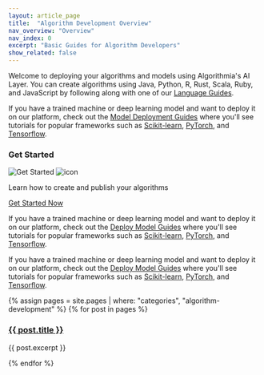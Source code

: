 ```yaml
---
layout: article_page
title:  "Algorithm Development Overview"
nav_overview: "Overview"
nav_index: 0
excerpt: "Basic Guides for Algorithm Developers"
show_related: false
---
```


<p>Welcome to deploying your algorithms and models using Algorithmia's AI Layer. You can create algorithms using Java, Python, R, Rust, Scala, Ruby, and JavaScript by following along with one of our <a href="{{ site.baseurl }}/algorithm-development/languages/">Language Guides</a>.</p> 


<p>If you have a trained machine or deep learning model and want to deploy it on our platform, check out the <a href="{{ site.baseurl }}/algorithm-development/model-guides/">Model Deployment Guides</a> where you'll see tutorials for popular frameworks such as <a href ="{{ site.baseurl }}/model-deployment/scikit/">Scikit-learn</a>, <a href ="{{ site.baseurl }}/algorithm-development/model-guides/pytorch/">PyTorch</a>, and <a href ="{{ site.baseurl }}/model-deployment/tensorflow/">Tensorflow</a>.</p>

<div class="row mb-64">
  <div class="col-md-12">
    <h3>Get Started</h3>
    <div class="dev-card">
      <img src="{{ site.baseurl }}/images/get_started.png" alt="Get Started" class="img-fill get-started-img">
      <img src="{{ site.baseurl }}/images/icons/hexicon_desktop.svg" alt="icon" class="hexicon">
      <div class="dev-card-text">
        <p class="lead">Learn how to create and publish your algorithms</p>
        <a href="{{ site.baseurl }}/algorithm-development/algorithm-basics/your-first-algo/" class="btn btn-default btn-accent">Get Started Now</a>
      </div>
    </div>
  </div>
</div>

<p>If you have a trained machine or deep learning model and want to deploy it on our platform, check out the <a href="{{ site.baseurl }}/algorithm-development/model-guides/">Deploy Model Guides</a> where you'll see tutorials for popular frameworks such as <a href ="{{ site.baseurl }}/model-deployment/scikit/">Scikit-learn</a>, <a href ="{{ site.baseurl }}/algorithm-development/model-guides/pytorch/">PyTorch</a>, and <a href ="{{ site.baseurl }}/model-deployment/tensorflow/">Tensorflow</a>.</p>

<p>If you have a trained machine or deep learning model and want to deploy it on our platform, check out the <a href="{{ site.baseurl }}/algorithm-development/model-guides/">Deploy Model Guides</a> where you'll see tutorials for popular frameworks such as <a href ="{{ site.baseurl }}/model-deployment/scikit/">Scikit-learn</a>, <a href ="{{ site.baseurl }}/algorithm-development/model-guides/pytorch/">PyTorch</a>, and <a href ="{{ site.baseurl }}/model-deployment/tensorflow/">Tensorflow</a>.</p>

<div class="row overview-container">
{% assign pages = site.pages | where: "categories", "algorithm-development" %}
{% for post in pages %}
  <div class="col-md-12 overview-brief">
    <h3><a href="{{ post.url | relative_url }}">{{ post.title }}</a></h3>
    <p class="lg">{{ post.excerpt }}</p>
  </div>
{% endfor %}
</div>

